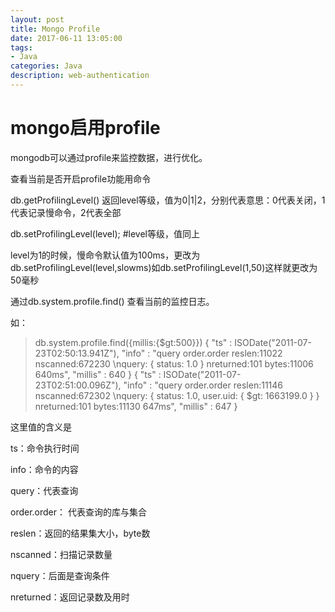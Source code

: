 ```yaml
---
layout: post
title: Mongo Profile
date: 2017-06-11 13:05:00
tags:
- Java
categories: Java
description: web-authentication
---
```



# mongo启用profile

mongodb可以通过profile来监控数据，进行优化。

查看当前是否开启profile功能用命令

db.getProfilingLevel()  返回level等级，值为0|1|2，分别代表意思：0代表关闭，1代表记录慢命令，2代表全部

 

db.setProfilingLevel(level);  #level等级，值同上

level为1的时候，慢命令默认值为100ms，更改为db.setProfilingLevel(level,slowms)如db.setProfilingLevel(1,50)这样就更改为50毫秒

通过db.system.profile.find() 查看当前的监控日志。

如：

> db.system.profile.find({millis:{$gt:500}})
{ "ts" : ISODate("2011-07-23T02:50:13.941Z"), "info" : "query order.order reslen:11022 nscanned:672230  \nquery: { status: 1.0 } nreturned:101 bytes:11006 640ms", "millis" : 640 }
{ "ts" : ISODate("2011-07-23T02:51:00.096Z"), "info" : "query order.order reslen:11146 nscanned:672302  \nquery: { status: 1.0, user.uid: { $gt: 1663199.0 } }  nreturned:101 bytes:11130 647ms", "millis" : 647 }
 

 这里值的含义是

 ts：命令执行时间

info：命令的内容

query：代表查询

order.order： 代表查询的库与集合

reslen：返回的结果集大小，byte数

nscanned：扫描记录数量

nquery：后面是查询条件

nreturned：返回记录数及用时

